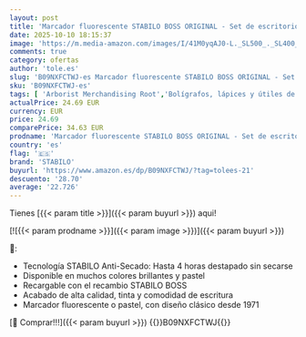 ```yaml
---
layout: post
title: 'Marcador fluorescente STABILO BOSS ORIGINAL - Set de escritorio ARTY con 23 colores'
date: 2025-10-10 18:15:37
image: 'https://m.media-amazon.com/images/I/41M0yqAJ0-L._SL500_._SL400_.jpg'
comments: true
category: ofertas
author: 'tole.es'
slug: 'B09NXFCTWJ-es Marcador fluorescente STABILO BOSS ORIGINAL - Set de...'
sku: 'B09NXFCTWJ-es'
tags: [ 'Arborist Merchandising Root','Bolígrafos, lápices y útiles de escritura','Oficina y papelería','Rotuladores y subrayadores','Self Service','Special Features Stores','Subrayadores','ea2646c3-be00-45fe-8702-34c4f95305c9_0','ea2646c3-be00-45fe-8702-34c4f95305c9_9501','stabilo','🇪🇸', ]
actualPrice: 24.69 EUR
currency: EUR
price: 24.69
comparePrice: 34.63 EUR
prodname: 'Marcador fluorescente STABILO BOSS ORIGINAL - Set de escritorio ARTY con 23 colores'
country: 'es'
flag: '🇪🇸'
brand: 'STABILO'
buyurl: 'https://www.amazon.es/dp/B09NXFCTWJ/?tag=tolees-21'
descuento: '28.70'
average: '22.726'
---
```


Tienes [{{< param title >}}]({{< param buyurl >}}) aqui!

[![{{< param prodname >}}]({{< param image >}})]({{< param buyurl >}})

🔎:

- Tecnología STABILO Anti-Secado: Hasta 4 horas destapado sin secarse
- Disponible en muchos colores brillantes y pastel
- Recargable con el recambio STABILO BOSS
- Acabado de alta calidad, tinta y comodidad de escritura
- Marcador fluorescente o pastel, con diseño clásico desde 1971

[🛒 Comprar!!!]({{< param buyurl >}})
{{<world>}}B09NXFCTWJ{{</world>}}
